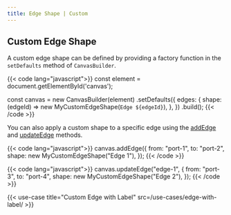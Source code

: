 ```yaml
---
title: Edge Shape | Custom
---
```


## Custom Edge Shape

A custom edge shape can be defined by providing a factory function in the `setDefaults` method of `CanvasBuilder`.

{{< code lang="javascript">}}
const element = document.getElementById('canvas');

const canvas = new CanvasBuilder(element)
  .setDefaults({
    edges: {
      shape: (edgeId) => new MyCustomEdgeShape(`Edge ${edgeId}`),
    },
  })
  .build();
{{< /code >}}

You can also apply a custom shape to a specific edge using the
[addEdge](/canvas/add-edge) and [updateEdge](/canvas/update-edge) methods.

{{< code lang="javascript">}}
canvas.addEdge({
  from: "port-1",
  to: "port-2",
  shape: new MyCustomEdgeShape("Edge 1"),
});
{{< /code >}}

{{< code lang="javascript">}}
canvas.updateEdge("edge-1", {
  from: "port-3",
  to: "port-4",
  shape: new MyCustomEdgeShape("Edge 2"),
});
{{< /code >}}

{{< use-case title="Custom Edge with Label" src=/use-cases/edge-with-label/ >}}

